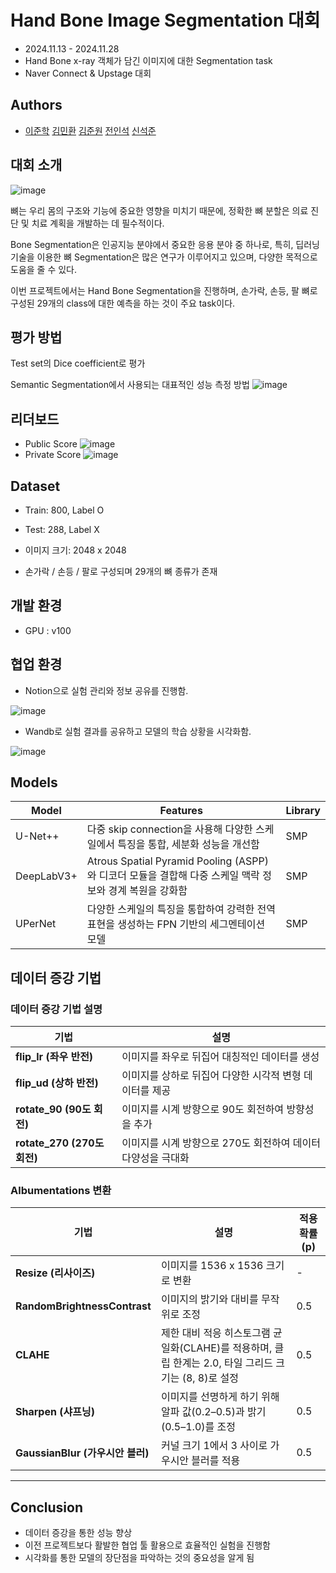 
# Hand Bone Image Segmentation 대회 
- 2024.11.13 - 2024.11.28 
- Hand Bone x-ray 객체가 담긴 이미지에 대한 Segmentation task
- Naver Connect & Upstage 대회 

## Authors

-  [이준학](https://github.com/danlee0113)  [김민환](https://github.com/alsghks1066)  [김준원](https://github.com/KimJunWon98)  [전인석](https://github.com/inDseok)  [신석준](https://github.com/SeokjunShin)



## 대회 소개
![image](https://github.com/user-attachments/assets/fe33f559-b68f-4db3-9aa9-228652154972)

뼈는 우리 몸의 구조와 기능에 중요한 영향을 미치기 때문에, 정확한 뼈 분할은 의료 진단 및 치료 계획을 개발하는 데 필수적이다. 

Bone Segmentation은 인공지능 분야에서 중요한 응용 분야 중 하나로, 특히, 딥러닝 기술을 이용한 뼈 Segmentation은 많은 연구가 이루어지고 있으며, 다양한 목적으로 도움을 줄 수 있다. 

이번 프로젝트에서는 Hand Bone Segmentation을 진행하며, 손가락, 손등, 팔 뼈로 구성된 29개의 class에 대한 예측을 하는 것이 주요 task이다. 


## 평가 방법

Test set의 Dice coefficient로 평가

Semantic Segmentation에서 사용되는 대표적인 성능 측정 방법
![image](https://github.com/user-attachments/assets/4870dd87-34a0-492e-8032-43436783800f)



## 리더보드
- Public Score
![image](https://github.com/user-attachments/assets/458b3b61-a1ed-4171-adf0-b51b38bb1cb0)
- Private Score
![image](https://github.com/user-attachments/assets/5fd45d4a-1594-4a2f-bc90-78170688adb9)


## Dataset
- Train: 800, Label O  
- Test: 288, Label X  

- 이미지 크기: 2048 x 2048  
- 손가락 / 손등 / 팔로 구성되며 29개의 뼈 종류가 존재


## 개발 환경

- GPU : v100


## 협업 환경 
- Notion으로 실험 관리와 정보 공유를 진행함.

![image](https://github.com/user-attachments/assets/a6d68c64-da0e-4958-8cca-34da4cdec579)

- Wandb로 실험 결과를 공유하고 모델의 학습 상황을 시각화함.

![image](https://github.com/user-attachments/assets/6cf37168-f8fe-46ac-9b91-d248162b9580)

## Models
|Model|Features|Library|
|------|---|---|
|U-Net++|다중 skip connection을 사용해 다양한 스케일에서 특징을 통합, 세분화 성능을 개선함|SMP|
|DeepLabV3+|Atrous Spatial Pyramid Pooling (ASPP)와 디코더 모듈을 결합해 다중 스케일 맥락 정보와 경계 복원을 강화함|SMP|
|UPerNet|다양한 스케일의 특징을 통합하여 강력한 전역 표현을 생성하는 FPN 기반의 세그멘테이션 모델|SMP|

## 데이터 증강 기법

### 데이터 증강 기법 설명

| 기법                     | 설명                                                                 |
|--------------------------|---------------------------------------------------------------------|
| **flip_lr (좌우 반전)**    | 이미지를 좌우로 뒤집어 대칭적인 데이터를 생성                             |
| **flip_ud (상하 반전)**    | 이미지를 상하로 뒤집어 다양한 시각적 변형 데이터를 제공                       |
| **rotate_90 (90도 회전)**  | 이미지를 시계 방향으로 90도 회전하여 방향성을 추가                      |
| **rotate_270 (270도 회전)**| 이미지를 시계 방향으로 270도 회전하여 데이터 다양성을 극대화                 |

### Albumentations 변환

| 기법                        | 설명                                                                                     | 적용 확률 (p) |
|-----------------------------|------------------------------------------------------------------------------------------|---------------|
| **Resize (리사이즈)**        | 이미지를 1536 x 1536 크기로 변환                                   | -             |
| **RandomBrightnessContrast**| 이미지의 밝기와 대비를 무작위로 조정                                               | 0.5           |
| **CLAHE**                   | 제한 대비 적응 히스토그램 균일화(CLAHE)를 적용하며, 클립 한계는 2.0, 타일 그리드 크기는 (8, 8)로 설정 | 0.5           |
| **Sharpen (샤프닝)**         | 이미지를 선명하게 하기 위해 알파 값(0.2–0.5)과 밝기(0.5–1.0)를 조정                  | 0.5           |
| **GaussianBlur (가우시안 블러)**| 커널 크기 1에서 3 사이로 가우시안 블러를 적용                                        | 0.5           |

---


## Conclusion
- 데이터 증강을 통한 성능 향상
- 이전 프로젝트보다 활발한 협업 툴 활용으로 효율적인 실험을 진행함
- 시각화를 통한 모델의 장단점을 파악하는 것의 중요성을 알게 됨
